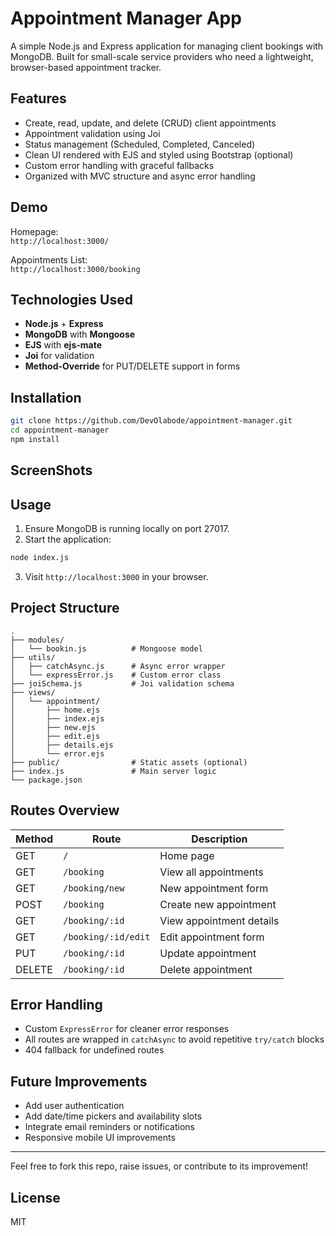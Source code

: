 # Appointment Manager App

A simple Node.js and Express application for managing client bookings with MongoDB. Built for small-scale service providers who need a lightweight, browser-based appointment tracker.

## Features

- Create, read, update, and delete (CRUD) client appointments
- Appointment validation using Joi
- Status management (Scheduled, Completed, Canceled)
- Clean UI rendered with EJS and styled using Bootstrap (optional)
- Custom error handling with graceful fallbacks
- Organized with MVC structure and async error handling

## Demo

Homepage:  
`http://localhost:3000/`

Appointments List:  
`http://localhost:3000/booking`

## Technologies Used

- **Node.js** + **Express**
- **MongoDB** with **Mongoose**
- **EJS** with **ejs-mate**
- **Joi** for validation
- **Method-Override** for PUT/DELETE support in forms

## Installation

```bash
git clone https://github.com/DevOlabode/appointment-manager.git
cd appointment-manager
npm install
```

## ScreenShots

## Usage

1. Ensure MongoDB is running locally on port 27017.
2. Start the application:

```bash
node index.js
```

3. Visit `http://localhost:3000` in your browser.

## Project Structure

```
.
├── modules/
│   └── bookin.js          # Mongoose model
├── utils/
│   ├── catchAsync.js      # Async error wrapper
│   └── expressError.js    # Custom error class
├── joiSchema.js           # Joi validation schema
├── views/
│   └── appointment/
│       ├── home.ejs
│       ├── index.ejs
│       ├── new.ejs
│       ├── edit.ejs
│       ├── details.ejs
│       └── error.ejs
├── public/                # Static assets (optional)
├── index.js               # Main server logic
└── package.json
```

## Routes Overview

| Method | Route              | Description                  |
|--------|-------------------|------------------------------|
| GET    | `/`               | Home page                    |
| GET    | `/booking`        | View all appointments        |
| GET    | `/booking/new`    | New appointment form         |
| POST   | `/booking`        | Create new appointment       |
| GET    | `/booking/:id`    | View appointment details     |
| GET    | `/booking/:id/edit` | Edit appointment form       |
| PUT    | `/booking/:id`    | Update appointment           |
| DELETE | `/booking/:id`    | Delete appointment           |

## Error Handling

- Custom `ExpressError` for cleaner error responses
- All routes are wrapped in `catchAsync` to avoid repetitive `try/catch` blocks
- 404 fallback for undefined routes

## Future Improvements

- Add user authentication
- Add date/time pickers and availability slots
- Integrate email reminders or notifications
- Responsive mobile UI improvements

---

Feel free to fork this repo, raise issues, or contribute to its improvement!

## License

MIT
